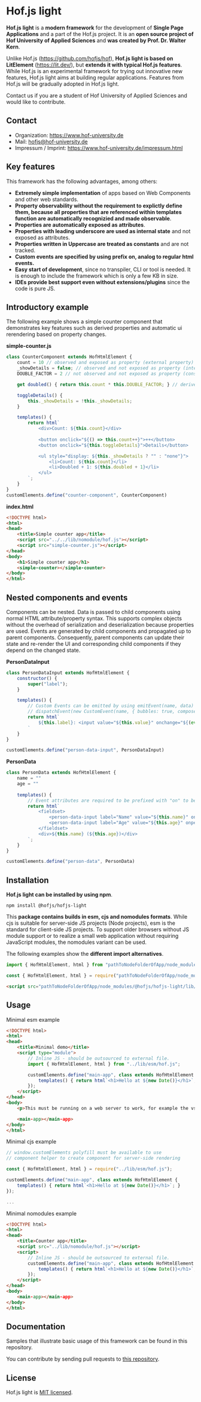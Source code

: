 # Hof.js light

**Hof.js light** is a **modern framework** for the development of **Single Page Applications** and a part of the Hof.js project. It is an **open source project of Hof University of Applied Sciences** and **was created by Prof. Dr. Walter Kern**.

Unlike Hof.js (https://github.com/hofjs/hof), **Hof.js light is based on LitElement** (https://lit.dev/), but **extends it with typical Hof.js features**. While Hof.js is an experimental framework for trying out innovative new features, Hof.js light aims at building regular applications. Features from Hof.js will be gradually adopted in Hof.js light.

Contact us if you are a student of Hof University of Applied Sciences and would like to contribute.

## Contact
* Organization: https://www.hof-university.de
* Mail: hofjs@hof-university.de
* Impressum / Imprint: https://www.hof-university.de/impressum.html

## Key features
This framework has the following advantages, among others:
* **Extremely simple implementation** of apps based on Web Components and other web standards.
* **Property observability without the requirement to explictly define them, because all properties that are referenced within templates function are automatically recognizied and made observable**.
* **Properties are automatically exposed as attributes**.
* **Properties with leading underscore are used as internal state** and not exposed as attributes.
* **Properties written in Uppercase are treated as constants** and are not tracked.
* **Custom events are specified by using prefix on, analog to regular html events.**
* **Easy start of development**, since no transpiler, CLI or tool is needed. It is enough to include the framework which is only a few KB in size.
* **IDEs provide best support even without extensions/plugins** since the code is pure JS.

## Introductory example

The following example shows a simple counter component that demonstrates key features such as derived properties and automatic ui rerendering based on property changes.

**simple-counter.js**

```js
class CounterComponent extends HofHtmlElement {
    count = 10 // observed and exposed as property (external property)
    _showDetails = false; // observed and not exposed as property (internal state)
    DOUBLE_FACTOR = 2 // not observed and not exposed as property (constant value)

    get doubled() { return this.count * this.DOUBLE_FACTOR; } // derived property (readonly property)

    toggleDetails() {
        this._showDetails = !this._showDetails;
    }

    templates() {
        return html`
            <div>Count: ${this.count}</div>
            
            <button onclick="${() => this.count++}">++</button>
            <button onclick="${this.toggleDetails}">Details</button>

            <ul style="display: ${this._showDetails ? "" : "none"}">
                <li>Count: ${this.count}</li>
                <li>Doubled + 1: ${this.doubled + 1}</li>
            </ul>
        `;
    }
}
customElements.define("counter-component", CounterComponent)
```

**index.html**

```html
<!DOCTYPE html>
<html>
<head>
    <title>Simple counter app</title>
    <script src="../../lib/nomodule/hof.js"></script>
    <script src="simple-counter.js"></script>
</head>
<body>
    <h1>Simple counter app</h1>
    <simple-counter></simple-counter>
</body>
</html>
```

## Nested components and events

Components can be nested. Data is passed to child components using normal HTML attribute/property syntax. This supports complex objects without the overhead of serialization and deserialization because properties are used. Events are generated by child components and propagated up to parent components. Consequently, parent components can update their state and re-render the UI and corresponding child components if they depend on the changed state.

**PersonDataInput**

```js
class PersonDataInput extends HofHtmlElement {
    constructor() {
        super("label");
    }

    templates() {
        // Custom Events can be emitted by using emitEvent(name, data) or by
        // dispatchEvent(new CustomEvent(name, { bubbles: true, composed: true, detail: data }))
        return html`
            ${this.label}: <input value="${this.value}" onchange="${(event) => this.emitEvent("persondatainput", event.target.value)}" />
        `
    }
}

customElements.define("person-data-input", PersonDataInput)
```

**PersonData**

```js
class PersonData extends HofHtmlElement {
    name = ""
    age = ""
    
    templates() {
        // Event attributes are required to be prefixed with "on" to be recognized
        return html`
            <fieldset>
                <person-data-input label="Name" value="${this.name}" onpersondatainput="${(event) => this.name = event.detail}"></person-data-input>
                <person-data-input label="Age" value="${this.age}" onpersondatainput="${(event) => this.age = event.detail}"></person-data-input>
            </fieldset>
            <div>${this.name} (${this.age})</div>
        `;
    }
}

customElements.define("person-data", PersonData)
```

## Installation

**Hof.js light can be installed by using npm**.

```
npm install @hofjs/hofjs-light
```

This **package contains builds in esm, cjs and nomodules formats**. While cjs is suitable for server-side JS projects (Node projects), esm is the standard for client-side JS projects. To support older browsers without JS module support or to realize a small web application without requiring JavaScript modules, the nomodules variant can be used.

The following examples show the **different import alternatives**.

```js
import { HofHtmlElement, html } from "pathToNodeFolderOfApp/node_modules/@hofjs/hofjs-light/lib/esm/hof";
```

```js
const { HofHtmlElement, html } = require("pathToNodeFolderOfApp/node_modules/@hofjs/hofjs-light/lib/cjs/hof");
```

```html
<script src="pathToNodeFolderOfApp/node_modules/@hofjs/hofjs-light/lib/nomodule/hof.js"></script>
```


## Usage

Minimal esm example

```html
<!DOCTYPE html>
<html>
<head>
    <title>Minimal demo</title>
    <script type="module">
        // Inline JS - should be outsourced to external file.      
        import { HofHtmlElement, html } from "../lib/esm/hof.js";

        customElements.define("main-app", class extends HofHtmlElement {
            templates() { return html`<h1>Hello at ${new Date()}</h1>`; }
        });
    </script>
</head>
<body>
    <p>This must be running on a web server to work, for example the vscode live server.</p>

    <main-app></main-app>
</body>
</html>
```

Minimal cjs example
```js
// window.customElements polyfill must be available to use
// component helper to create component for server-side rendering

const { HofHtmlElement, html } = require("../lib/esm/hof.js");

customElements.define("main-app", class extends HofHtmlElement {
    templates() { return html`<h1>Hello at ${new Date()}</h1>`; }
});

...
```


Minimal nomodules example

```html
<!DOCTYPE html>
<html>
<head>
    <title>Counter app</title>
    <script src="../lib/nomodule/hof.js"></script>
    <script>    
        // Inline JS - should be outsourced to external file.      
        customElements.define("main-app", class extends HofHtmlElement {
            templates() { return html`<h1>Hello at ${new Date()}</h1>`; }
        });
    </script>
</head>
<body>
    <main-app></main-app>
</body>
</html>
```

## Documentation

Samples that illustrate basic usage of this framework can be found in this repository.

You can contribute by sending pull requests to [this repository](https://github.com/hofjs/hoflight).


## License

Hof.js light is [MIT licensed](./LICENSE.md).